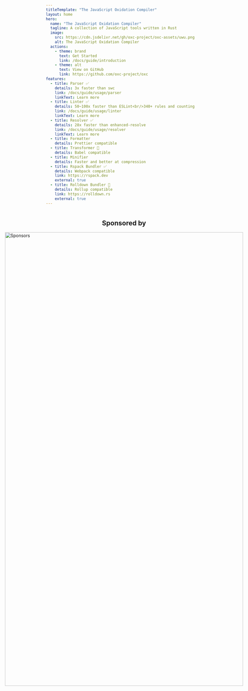 ```yaml
---
titleTemplate: "The JavaScript Oxidation Compiler"
layout: home
hero:
  name: "The JavaScript Oxidation Compiler"
  tagline: A collection of JavaScript tools written in Rust
  image:
    src: https://cdn.jsdelivr.net/gh/oxc-project/oxc-assets/uwu.png
    alt: The JavaScript Oxidation Compiler
  actions:
    - theme: brand
      text: Get Started
      link: /docs/guide/introduction
    - theme: alt
      text: View on GitHub
      link: https://github.com/oxc-project/oxc
features:
  - title: Parser ✅
    details: 3x faster than swc
    link: /docs/guide/usage/parser
    linkText: Learn more
  - title: Linter ✅
    details: 50~100x faster than ESLint<br/>340+ rules and counting
    link: /docs/guide/usage/linter
    linkText: Learn more
  - title: Resolver ✅
    details: 28x faster than enhanced-resolve
    link: /docs/guide/usage/resolver
    linkText: Learn more
  - title: Formatter
    details: Prettier compatible
  - title: Transformer 🚧
    details: Babel compatible
  - title: Minifier
    details: Faster and better at compression
  - title: Rspack Bundler ✅
    details: Webpack compatible
    link: https://rspack.dev
    external: true
  - title: Rolldown Bundler 🚧
    details: Rollup compatible
    link: https://rolldown.rs
    external: true
---
```


<div style="display: flex;flex-direction: column;justify-content: center;align-items: center;">
  <h2>Sponsored by</h2>
  <a href="https://github.com/sponsors/Boshen" target="_blank" rel="noopener noreferrer">
    <img
      crossorigin="anonymous"
      inline-block
      width="768" height="1464"
      class="resizable-img"
      loading="lazy"
      src="https://cdn.jsdelivr.net/gh/boshen/sponsors/sponsors.svg"
      alt="Sponsors"
    >
  </a>
</div>

<style>
.VPHero .VPImage.image-src {
  max-width: 90%;
}
</style>
